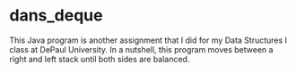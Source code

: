 # dans_deque
This Java program is another assignment that I did for my Data Structures I class at DePaul University. In a nutshell, this program moves between a right and left stack until both sides are balanced.
